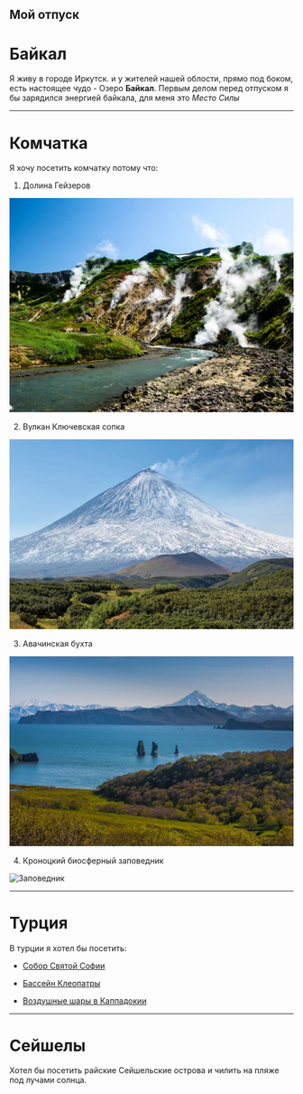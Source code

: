 ## Мой отпуск

# Байкал

Я живу в городе Иркутск. и у жителей нашей облости, прямо под боком, есть настоящее чудо - Озеро **Байкал**.
Первым делом перед отпуском я бы зарядился энергией байкала, для меня это *Место Силы*

---
# Комчатка


Я хочу посетить комчатку потому что:

1. Долина Гейзеров

![Гейзеры](1.jpg)

2. Вулкан Ключевская сопка

![Вулкан](2.jpg)

3. Авачинская бухта

![Бухта](3.jpg)

4. Кроноцкий биосферный заповедник

![Заповедник](4.jpg)

---
# Турция

В турции я хотел бы посетить:

* [Собор Святой Софии](https://ru.wikipedia.org/wiki/%D0%A1%D0%BE%D0%B1%D0%BE%D1%80_%D0%A1%D0%B2%D1%8F%D1%82%D0%BE%D0%B9_%D0%A1%D0%BE%D1%84%D0%B8%D0%B8_(%D0%9A%D0%BE%D0%BD%D1%81%D1%82%D0%B0%D0%BD%D1%82%D0%B8%D0%BD%D0%BE%D0%BF%D0%BE%D0%BB%D1%8C))

* [Бассейн Клеопатры](https://yulatrip.ru/bassejn-kleopatry-turkey/)

* [Воздушные шары в Каппадокии](https://www.bing.com/images/search?view=detailV2&ccid=J3POm0gH&id=22F78E6C37BE289CC46058315BC28D830572ECF0&thid=OIP.J3POm0gHB_BlR0Cs3yWSgwHaFV&mediaurl=https%3a%2f%2fkuku.travel%2fwp-content%2fuploads%2f2018%2f12%2f%d0%a8%d0%b0%d1%80%d1%8b-%d0%b2-%d0%9a%d0%b0%d0%bf%d0%bf%d0%b0%d0%b4%d0%be%d0%ba%d0%b8%d0%b8.jpg&cdnurl=https%3a%2f%2fth.bing.com%2fth%2fid%2fR.2773ce9b480707f0654740acdf259283%3frik%3d8OxyBYONwlsxWA%26pid%3dImgRaw%26r%3d0&exph=822&expw=1140&q=%d0%ba%d0%b0%d0%bf%d0%bf%d0%b0%d0%b4%d0%be%d0%ba%d0%b8%d1%8f+%d1%82%d1%83%d1%80%d1%86%d0%b8%d1%8f+%d1%88%d0%b0%d1%80%d1%8b&simid=608010916795087941&FORM=IRPRST&ck=5E6B39A9023EFC015830C3EE69E5E3F0&selectedIndex=0&ajaxhist=0&ajaxserp=0)


---
# Сейшелы

Хотел бы посетить райские Сейшельские острова и чилить на пляже под лучами солнца.
